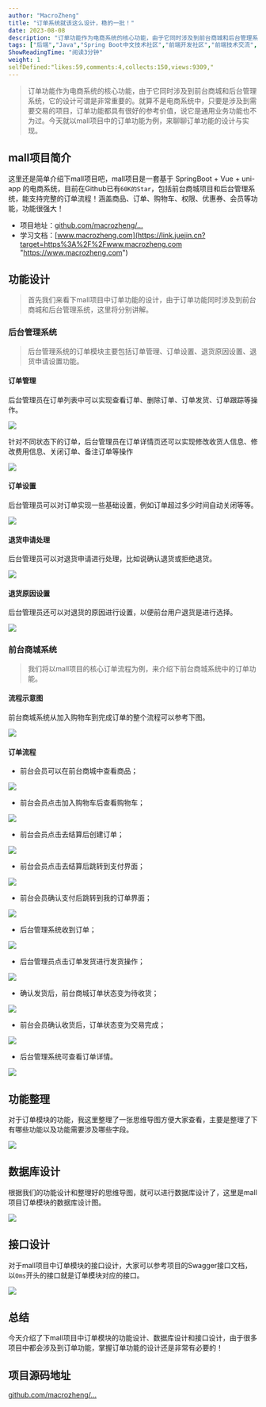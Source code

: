 ```yaml
---
author: "MacroZheng"
title: "订单系统就该这么设计，稳的一批！"
date: 2023-08-08
description: "订单功能作为电商系统的核心功能，由于它同时涉及到前台商城和后台管理系统，它的设计可谓是非常重要的。今天就以mall项目中的订单功能为例，来聊聊订单功能的设计与实现。"
tags: ["后端","Java","Spring Boot中文技术社区","前端开发社区","前端技术交流","前端框架教程","JavaScript 学习资源","CSS 技巧与最佳实践","HTML5 最新动态","前端工程师职业发展","开源前端项目","前端技术趋势"]
ShowReadingTime: "阅读3分钟"
weight: 1
selfDefined:"likes:59,comments:4,collects:150,views:9309,"
---
```

> 订单功能作为电商系统的核心功能，由于它同时涉及到前台商城和后台管理系统，它的设计可谓是非常重要的。就算不是电商系统中，只要是涉及到需要交易的项目，订单功能都具有很好的参考价值，说它是通用业务功能也不为过。今天就以mall项目中的订单功能为例，来聊聊订单功能的设计与实现。

mall项目简介
--------

这里还是简单介绍下mall项目吧，mall项目是一套基于 SpringBoot + Vue + uni-app 的电商系统，目前在Github已有`60K的Star`，包括前台商城项目和后台管理系统，能支持完整的订单流程！涵盖商品、订单、购物车、权限、优惠券、会员等功能，功能很强大！

*   项目地址：[github.com/macrozheng/…](https://link.juejin.cn?target=https%3A%2F%2Fgithub.com%2Fmacrozheng%2Fmall "https://github.com/macrozheng/mall")
*   学习文档：[www.macrozheng.com](https://link.juejin.cn?target=https%3A%2F%2Fwww.macrozheng.com "https://www.macrozheng.com")

功能设计
----

> 首先我们来看下mall项目中订单功能的设计，由于订单功能同时涉及到前台商城和后台管理系统，这里将分别讲解。

### 后台管理系统

> 后台管理系统的订单模块主要包括订单管理、订单设置、退货原因设置、退货申请设置功能。

#### 订单管理

后台管理员在订单列表中可以实现查看订单、删除订单、订单发货、订单跟踪等操作。

![](/images/jueJin/7b0eb8691f1f438.png)

针对不同状态下的订单，后台管理员在订单详情页还可以实现修改收货人信息、修改费用信息、关闭订单、备注订单等操作

![](/images/jueJin/40c5c447df91470.png)

#### 订单设置

后台管理员可以对订单实现一些基础设置，例如订单超过多少时间自动关闭等等。

![](/images/jueJin/398aeddebe134a5.png)

#### 退货申请处理

后台管理员可以对退货申请进行处理，比如说确认退货或拒绝退货。

![](/images/jueJin/3040f871d1b44bc.png)

#### 退货原因设置

后台管理员还可以对退货的原因进行设置，以便前台用户退货是进行选择。

![](/images/jueJin/81651d99070a469.png)

### 前台商城系统

> 我们将以mall项目的核心订单流程为例，来介绍下前台商城系统中的订单功能。

#### 流程示意图

前台商城系统从加入购物车到完成订单的整个流程可以参考下图。

![](/images/jueJin/0a6f07159250429.png)

#### 订单流程

*   前台会员可以在前台商城中查看商品；

![](/images/jueJin/b6d642fc06b2470.png)

*   前台会员点击加入购物车后查看购物车；

![](/images/jueJin/cc78898112ec4ee.png)

*   前台会员点击去结算后创建订单；

![](/images/jueJin/5be7d5db879b49f.png)

*   前台会员点击去结算后跳转到支付界面；

![](/images/jueJin/901df87c132f4de.png)

*   前台会员确认支付后跳转到我的订单界面；

![](/images/jueJin/d3a140eeb1d8492.png)

*   后台管理系统收到订单；

![](/images/jueJin/f8d9f08cc037425.png)

*   后台管理员点击订单发货进行发货操作；

![](/images/jueJin/cfadc88795f1423.png)

*   确认发货后，前台商城订单状态变为待收货；

![](/images/jueJin/83e19e2f6b08464.png)

*   前台会员确认收货后，订单状态变为交易完成；

![](/images/jueJin/fac8aee7d5a5408.png)

*   后台管理系统可查看订单详情。

![](/images/jueJin/965dd443185f4d8.png)

功能整理
----

对于订单模块的功能，我这里整理了一张思维导图方便大家查看，主要是整理了下有哪些功能以及功能需要涉及哪些字段。

![](/images/jueJin/c33d617cbc5e4c6.png)

数据库设计
-----

根据我们的功能设计和整理好的思维导图，就可以进行数据库设计了，这里是mall项目订单模块的数据库设计图。

![](/images/jueJin/a03a5a953d744ec.png)

接口设计
----

对于mall项目中订单模块的接口设计，大家可以参考项目的Swagger接口文档，以`Oms`开头的接口就是订单模块对应的接口。

![](/images/jueJin/c0cb54ff7056431.png)

总结
--

今天介绍了下mall项目中订单模块的功能设计、数据库设计和接口设计，由于很多项目中都会涉及到订单功能，掌握订单功能的设计还是非常有必要的！

项目源码地址
------

[github.com/macrozheng/…](https://link.juejin.cn?target=https%3A%2F%2Fgithub.com%2Fmacrozheng%2Fmall "https://github.com/macrozheng/mall")
